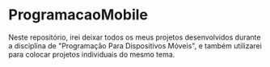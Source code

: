 # ProgramacaoMobile
Neste repositório, irei deixar todos os meus projetos desenvolvidos durante a disciplina de "Programação Para Dispositivos Móveis", e também utilizarei para colocar projetos individuais do mesmo tema.
